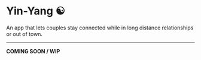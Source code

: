 # Yin-Yang ☯️
An app that lets couples stay connected while in long distance relationships or out of town.
<hr>
<b>COMING SOON / WIP<b>
